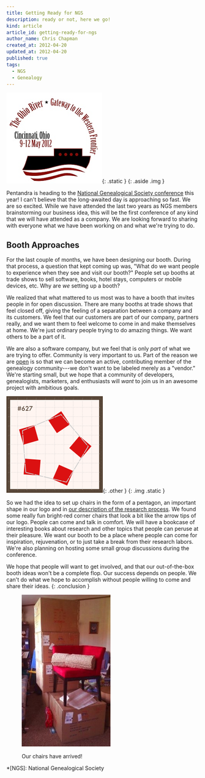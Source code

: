 ```yaml
---
title: Getting Ready for NGS
description: ready or not, here we go!
kind: article
article_id: getting-ready-for-ngs
author_name: Chris Chapman
created_at: 2012-04-20
updated_at: 2012-04-20
published: true
tags:
  - NGS
  - Genealogy
---
```


![NGS 2012 Conference](2012_NGS_Logo_Final.jpg){: .static }
{: .aside .img }

Pentandra is heading to the [National Genealogical Society
conference](http://www.ngsgenealogy.org/cs/conference_info) this year! I can't
believe that the long-awaited day is approaching so fast. We are so excited.
While we have attended the last two years as NGS members brainstorming our
business idea, this will be the first conference of any kind that we will have
attended as a company. We are looking forward to sharing with everyone what we
have been working on and what we're trying to do.

<!--MORE-->

## Booth Approaches

For the last couple of months, we have been designing our booth. During that
process, a question that kept coming up was, "What do we want people to
experience when they see and visit our booth?" People set up booths at trade
shows to sell software, books, hotel stays, computers or mobile devices, etc.
Why are _we_ setting up a booth?

We realized that what mattered to us most was to have a booth that invites
people in for open discussion. There are many booths at trade shows that feel
closed off, giving the feeling of a separation between a company and its
customers. We feel that our customers are part of our company, partners really,
and we want them to feel welcome to come in and make themselves at home. We're
just ordinary people trying to do amazing things. We want others to be a part
of it.

We are also a software company, but we feel that is only *part* of what we are
trying to offer. Community is very important to us. Part of the reason we are
[open](/open/) is so that we can become an active, contributing member of the
genealogy community---we don't want to be labeled merely as a "vendor." We're
starting small, but we hope that a community of developers, genealogists,
marketers, and enthusiasts will _want_ to join us in an awesome project with
ambitious goals.

![Booth Layout](booth.png){: .other }
{: .img .static }

So we had the idea to set up chairs in the form of a pentagon, an important
shape in our logo and in [our description of the research
process](/research/process/). We found some really fun bright-red corner chairs
that look a bit like the arrow tips of our logo. People can come and talk in
comfort. We will have a bookcase of interesting books about research and other
topics that people can peruse at their pleasure. We want our booth to be a
place where people can come for inspiration, rejuvenation, or to just take a
break from their research labors. We're also planning on hosting some small
group discussions during the conference.

We hope that people will want to get involved, and that our out-of-the-box
booth ideas won't be a complete flop. Our success depends on people. We can't
do what we hope to accomplish without people willing to come and share their
ideas.
{: .conclusion }

<figure class="img static">
  <img title="Arrow Chairs" src="chairarrival.jpg" />
  <figcaption class="small"><p>Our chairs have arrived!</p></figcaption>
</figure>

*[NGS]: National Genealogical Society
